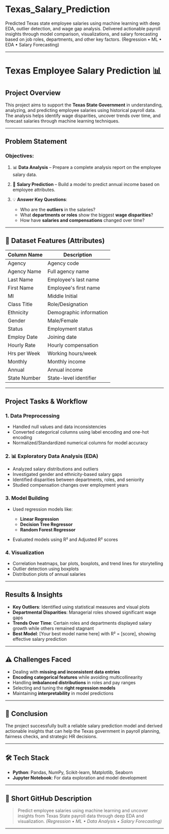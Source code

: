 # Texas_Salary_Prediction
Predicted Texas state employee salaries using machine learning with deep EDA, outlier detection, and wage gap analysis. Delivered actionable payroll insights through model comparison, visualizations, and salary forecasting based on job roles, departments, and other key factors. (Regression • ML • EDA • Salary Forecasting)



---

# Texas Employee Salary Prediction 📊

##  Project Overview

This project aims to support the **Texas State Government** in understanding, analyzing, and predicting employee salaries using historical payroll data. The analysis helps identify wage disparities, uncover trends over time, and forecast salaries through machine learning techniques.

---

##  Problem Statement

### Objectives:

1. 📊 **Data Analysis** – Prepare a complete analysis report on the employee salary data.
2. 🔮 **Salary Prediction** – Build a model to predict annual income based on employee attributes.
3. 💡 **Answer Key Questions**:

   * Who are the **outliers** in the salaries?
   * What **departments or roles** show the biggest **wage disparities**?
   * How have **salaries and compensations** changed over time?

---

## 📁 Dataset Features (Attributes)

| Column Name  | Description             |
| ------------ | ----------------------- |
| Agency       | Agency code             |
| Agency Name  | Full agency name        |
| Last Name    | Employee's last name    |
| First Name   | Employee's first name   |
| MI           | Middle Initial          |
| Class Title  | Role/Designation        |
| Ethnicity    | Demographic information |
| Gender       | Male/Female             |
| Status       | Employment status       |
| Employ Date  | Joining date            |
| Hourly Rate  | Hourly compensation     |
| Hrs per Week | Working hours/week      |
| Monthly      | Monthly income          |
| Annual       | Annual income           |
| State Number | State-level identifier  |

---

##  Project Tasks & Workflow

### 1.  Data Preprocessing

* Handled null values and data inconsistencies
* Converted categorical columns using label encoding and one-hot encoding
* Normalized/Standardized numerical columns for model accuracy

### 2. 📊 Exploratory Data Analysis (EDA)

* Analyzed salary distributions and outliers
* Investigated gender and ethnicity-based salary gaps
* Identified disparities between departments, roles, and seniority
* Studied compensation changes over employment years

### 3.  Model Building

* Used regression models like:

  * **Linear Regression**
  * **Decision Tree Regressor**
  * **Random Forest Regressor**
* Evaluated models using R² and Adjusted R² scores

### 4.  Visualization

* Correlation heatmaps, bar plots, boxplots, and trend lines for storytelling
* Outlier detection using boxplots
* Distribution plots of annual salaries

---

##  Results & Insights

* **Key Outliers**: Identified using statistical measures and visual plots
* **Departmental Disparities**: Managerial roles showed significant wage gaps
* **Trends Over Time**: Certain roles and departments displayed salary growth while others remained stagnant
* **Best Model**: \[Your best model name here] with R² = \[score], showing effective salary prediction

---

## ⚠ Challenges Faced

* Dealing with **missing and inconsistent data entries**
* **Encoding categorical features** while avoiding multicollinearity
* Handling **imbalanced distributions** in roles and pay ranges
* Selecting and tuning the **right regression models**
* Maintaining **interpretability** in model predictions

---

## 📌 Conclusion

The project successfully built a reliable salary prediction model and derived actionable insights that can help the Texas government in payroll planning, fairness checks, and strategic HR decisions.

---

## 🛠️ Tech Stack

* **Python**: Pandas, NumPy, Scikit-learn, Matplotlib, Seaborn
* **Jupyter Notebook**: For data exploration and model development

---

## 🧾 Short GitHub Description

> Predict employee salaries using machine learning and uncover insights from Texas State payroll data through deep EDA and visualization.
> *(Regression • ML • Data Analysis • Salary Forecasting)*

---

